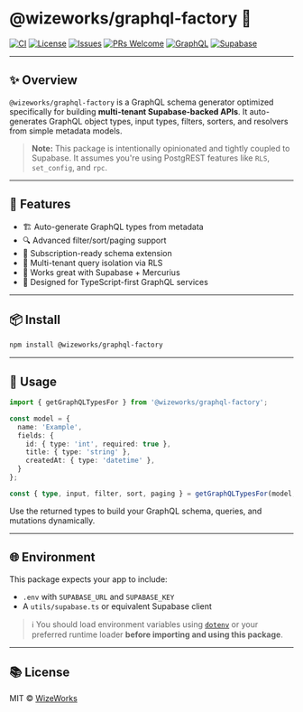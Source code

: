 # @wizeworks/graphql-factory 🚀

[![CI](https://img.shields.io/github/actions/workflow/status/wize-works/graphql-factory/publish.yml?label=CI&style=flat-square)](https://github.com/wize-works/graphql-factory/actions/workflows/publish.yml)
[![License](https://img.shields.io/github/license/wize-works/graphql-factory?style=flat-square)](LICENSE)
[![Issues](https://img.shields.io/github/issues/wize-works/graphql-factory?style=flat-square)](https://github.com/wize-works/graphql-factory/issues)
[![PRs Welcome](https://img.shields.io/badge/PRs-welcome-brightgreen.svg?style=flat-square)](https://github.com/wize-works/graphql-factory/pulls)
[![GraphQL](https://img.shields.io/badge/graphql-powered-E10098.svg?style=flat-square&logo=graphql&logoColor=white)](https://graphql.org)
[![Supabase](https://img.shields.io/badge/backend-supabase-3ECF8E?style=flat-square&logo=supabase&logoColor=white)](https://supabase.com)

---

## ✨ Overview

`@wizeworks/graphql-factory` is a GraphQL schema generator optimized specifically for building **multi-tenant Supabase-backed APIs**. It auto-generates GraphQL object types, input types, filters, sorters, and resolvers from simple metadata models.

> **Note:** This package is intentionally opinionated and tightly coupled to Supabase. It assumes you're using PostgREST features like `RLS`, `set_config`, and `rpc`.

---

## 🔧 Features

- 🏗️ Auto-generate GraphQL types from metadata
- 🔍 Advanced filter/sort/paging support
- 🔁 Subscription-ready schema extension
- 🔐 Multi-tenant query isolation via RLS
- 🔗 Works great with Supabase + Mercurius
- 🎯 Designed for TypeScript-first GraphQL services

---

## 📦 Install

```bash
npm install @wizeworks/graphql-factory
```

---

## 📄 Usage

```ts
import { getGraphQLTypesFor } from '@wizeworks/graphql-factory';

const model = {
  name: 'Example',
  fields: {
    id: { type: 'int', required: true },
    title: { type: 'string' },
    createdAt: { type: 'datetime' },
  }
};

const { type, input, filter, sort, paging } = getGraphQLTypesFor(model, 'Example');
```

Use the returned types to build your GraphQL schema, queries, and mutations dynamically.

---

## 🌐 Environment

This package expects your app to include:
- `.env` with `SUPABASE_URL` and `SUPABASE_KEY`
- A `utils/supabase.ts` or equivalent Supabase client

> ℹ️ You should load environment variables using [`dotenv`](https://www.npmjs.com/package/dotenv) or your preferred runtime loader **before importing and using this package**.

---

## 📚 License

MIT © [WizeWorks](https://github.com/wizeworks)
